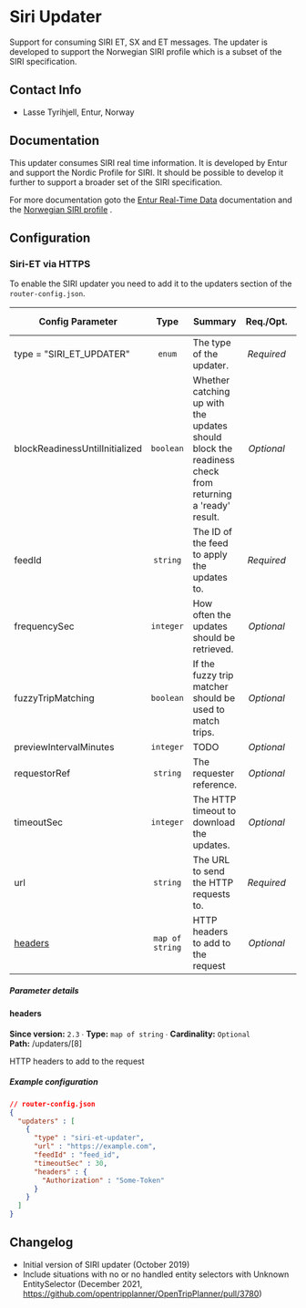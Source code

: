 # Siri Updater

Support for consuming SIRI ET, SX and ET messages. The updater is developed to support the Norwegian
SIRI profile which is a subset of the SIRI specification.

## Contact Info

- Lasse Tyrihjell, Entur, Norway

## Documentation

This updater consumes SIRI real time information. It is developed by Entur and support the Nordic
Profile for SIRI. It should be possible to develop it further to support a broader set of the SIRI
specification.

For more documentation goto
the [Entur Real-Time Data](https://developer.entur.org/pages-real-time-intro) documentation and
the [Norwegian SIRI profile](https://enturas.atlassian.net/wiki/spaces/PUBLIC/pages/637370420/Norwegian+SIRI+profile)
.

## Configuration

### Siri-ET via HTTPS

To enable the SIRI updater you need to add it to the updaters section of the `router-config.json`.
<!-- siri-et-updater BEGIN -->
<!-- NOTE! This section is auto-generated. Do not change, change doc in code instead. -->

| Config Parameter               |       Type      | Summary                                                                                                |  Req./Opt. | Default Value | Since |
|--------------------------------|:---------------:|--------------------------------------------------------------------------------------------------------|:----------:|---------------|:-----:|
| type = "SIRI_ET_UPDATER"       |      `enum`     | The type of the updater.                                                                               | *Required* |               |  1.5  |
| blockReadinessUntilInitialized |    `boolean`    | Whether catching up with the updates should block the readiness check from returning a 'ready' result. | *Optional* | `false`       |  2.0  |
| feedId                         |     `string`    | The ID of the feed to apply the updates to.                                                            | *Required* |               |  2.0  |
| frequencySec                   |    `integer`    | How often the updates should be retrieved.                                                             | *Optional* | `60`          |  2.0  |
| fuzzyTripMatching              |    `boolean`    | If the fuzzy trip matcher should be used to match trips.                                               | *Optional* | `false`       |  2.0  |
| previewIntervalMinutes         |    `integer`    | TODO                                                                                                   | *Optional* | `-1`          |  2.0  |
| requestorRef                   |     `string`    | The requester reference.                                                                               | *Optional* |               |  2.0  |
| timeoutSec                     |    `integer`    | The HTTP timeout to download the updates.                                                              | *Optional* | `15`          |  2.0  |
| url                            |     `string`    | The URL to send the HTTP requests to.                                                                  | *Required* |               |  2.0  |
| [headers](#u__8__headers)      | `map of string` | HTTP headers to add to the request                                                                     | *Optional* |               |  2.3  |


##### Parameter details

<h4 id="u__8__headers">headers</h4>

**Since version:** `2.3` ∙ **Type:** `map of string` ∙ **Cardinality:** `Optional`   
**Path:** /updaters/[8] 

HTTP headers to add to the request



##### Example configuration

```JSON
// router-config.json
{
  "updaters" : [
    {
      "type" : "siri-et-updater",
      "url" : "https://example.com",
      "feedId" : "feed_id",
      "timeoutSec" : 30,
      "headers" : {
        "Authorization" : "Some-Token"
      }
    }
  ]
}
```

<!-- siri-et-updater END -->

## Changelog

- Initial version of SIRI updater (October 2019)
- Include situations with no or no handled entity selectors with Unknown EntitySelector (December
  2021, https://github.com/opentripplanner/OpenTripPlanner/pull/3780)
